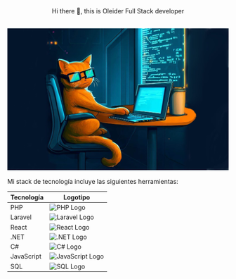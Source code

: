 <center>
  Hi there 👋, this is Oleider Full Stack developer 
</center>
</br>

![Texto alternativo de la imagen](https://github.com/argenismahath/argenismahath/blob/main/_167cadbf-c846-4112-9440-61817b205e1f.jpeg)

Mi stack de tecnología incluye las siguientes herramientas:

| Tecnología       | Logotipo            |
|------------------|---------------------|
| PHP              | ![PHP Logo](URL_del_logo_de_PHP) |
| Laravel          | ![Laravel Logo](URL_del_logo_de_Laravel) |
| React            | ![React Logo](URL_del_logo_de_React) |
| .NET             | ![.NET Logo](URL_del_logo_de_.NET) |
| C#               | ![C# Logo](URL_del_logo_de_C#) |
| JavaScript       | ![JavaScript Logo](URL_del_logo_de_JavaScript) |
| SQL              | ![SQL Logo](URL_del_logo_de_SQL) |

<!--
** is a ✨ _special_ ✨ repository because its `README.md` (this file) appears on your GitHub profile.

Here are some ideas to get you started:

- 🔭 I’m currently working on ...
- 🌱 I’m currently learning ...
- 👯 I’m looking to collaborate on ...
- 🤔 I’m looking for help with ...
- 💬 Ask me about ...
- 📫 How to reach me: ...
- 😄 Pronouns: ...
- ⚡ Fun fact: ...
-->
